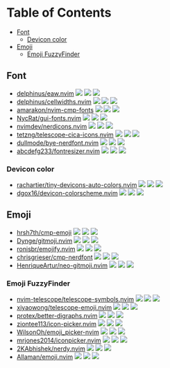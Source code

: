 # Table of Contents

<!-- toc -->

- [Font](#font)
  * [Devicon color](#devicon-color)
- [Emoji](#emoji)
  * [Emoji FuzzyFinder](#emoji-fuzzyfinder)

<!-- tocstop -->

## Font

- [delphinus/eaw.nvim](https://github.com/delphinus/eaw.nvim) ![](https://img.shields.io/github/stars/delphinus/eaw.nvim) ![](https://img.shields.io/github/last-commit/delphinus/eaw.nvim) ![](https://img.shields.io/github/commit-activity/y/delphinus/eaw.nvim)
- [delphinus/cellwidths.nvim](https://github.com/delphinus/cellwidths.nvim) ![](https://img.shields.io/github/stars/delphinus/cellwidths.nvim) ![](https://img.shields.io/github/last-commit/delphinus/cellwidths.nvim) ![](https://img.shields.io/github/commit-activity/y/delphinus/cellwidths.nvim)
- [amarakon/nvim-cmp-fonts](https://github.com/amarakon/nvim-cmp-fonts) ![](https://img.shields.io/github/stars/amarakon/nvim-cmp-fonts) ![](https://img.shields.io/github/last-commit/amarakon/nvim-cmp-fonts) ![](https://img.shields.io/github/commit-activity/y/amarakon/nvim-cmp-fonts)
- [NycRat/gui-fonts.nvim](https://github.com/NycRat/gui-fonts.nvim) ![](https://img.shields.io/github/stars/NycRat/gui-fonts.nvim) ![](https://img.shields.io/github/last-commit/NycRat/gui-fonts.nvim) ![](https://img.shields.io/github/commit-activity/y/NycRat/gui-fonts.nvim)
- [nvimdev/nerdicons.nvim](https://github.com/nvimdev/nerdicons.nvim) ![](https://img.shields.io/github/stars/nvimdev/nerdicons.nvim) ![](https://img.shields.io/github/last-commit/nvimdev/nerdicons.nvim) ![](https://img.shields.io/github/commit-activity/y/nvimdev/nerdicons.nvim)
- [tetzng/telescope-cica-icons.nvim](https://github.com/tetzng/telescope-cica-icons.nvim) ![](https://img.shields.io/github/stars/tetzng/telescope-cica-icons.nvim) ![](https://img.shields.io/github/last-commit/tetzng/telescope-cica-icons.nvim) ![](https://img.shields.io/github/commit-activity/y/tetzng/telescope-cica-icons.nvim)
- [dullmode/bye-nerdfont.nvim](https://github.com/dullmode/bye-nerdfont.nvim) ![](https://img.shields.io/github/stars/dullmode/bye-nerdfont.nvim) ![](https://img.shields.io/github/last-commit/dullmode/bye-nerdfont.nvim) ![](https://img.shields.io/github/commit-activity/y/dullmode/bye-nerdfont.nvim)
- [abcdefg233/fontresizer.nvim](https://github.com/abcdefg233/fontresizer.nvim) ![](https://img.shields.io/github/stars/abcdefg233/fontresizer.nvim) ![](https://img.shields.io/github/last-commit/abcdefg233/fontresizer.nvim) ![](https://img.shields.io/github/commit-activity/y/abcdefg233/fontresizer.nvim)

### Devicon color

- [rachartier/tiny-devicons-auto-colors.nvim](https://github.com/rachartier/tiny-devicons-auto-colors.nvim) ![](https://img.shields.io/github/stars/rachartier/tiny-devicons-auto-colors.nvim) ![](https://img.shields.io/github/last-commit/rachartier/tiny-devicons-auto-colors.nvim) ![](https://img.shields.io/github/commit-activity/y/rachartier/tiny-devicons-auto-colors.nvim)
- [dgox16/devicon-colorscheme.nvim](https://github.com/dgox16/devicon-colorscheme.nvim) ![](https://img.shields.io/github/stars/dgox16/devicon-colorscheme.nvim) ![](https://img.shields.io/github/last-commit/dgox16/devicon-colorscheme.nvim) ![](https://img.shields.io/github/commit-activity/y/dgox16/devicon-colorscheme.nvim)

## Emoji

- [hrsh7th/cmp-emoji](https://github.com/hrsh7th/cmp-emoji) ![](https://img.shields.io/github/stars/hrsh7th/cmp-emoji) ![](https://img.shields.io/github/last-commit/hrsh7th/cmp-emoji) ![](https://img.shields.io/github/commit-activity/y/hrsh7th/cmp-emoji)
- [Dynge/gitmoji.nvim](https://github.com/Dynge/gitmoji.nvim) ![](https://img.shields.io/github/stars/Dynge/gitmoji.nvim) ![](https://img.shields.io/github/last-commit/Dynge/gitmoji.nvim) ![](https://img.shields.io/github/commit-activity/y/Dynge/gitmoji.nvim)
- [ronisbr/emojify.nvim](https://github.com/ronisbr/emojify.nvim) ![](https://img.shields.io/github/stars/ronisbr/emojify.nvim) ![](https://img.shields.io/github/last-commit/ronisbr/emojify.nvim) ![](https://img.shields.io/github/commit-activity/y/ronisbr/emojify.nvim)
- [chrisgrieser/cmp-nerdfont](https://github.com/chrisgrieser/cmp-nerdfont) ![](https://img.shields.io/github/stars/chrisgrieser/cmp-nerdfont) ![](https://img.shields.io/github/last-commit/chrisgrieser/cmp-nerdfont) ![](https://img.shields.io/github/commit-activity/y/chrisgrieser/cmp-nerdfont)
- [HenriqueArtur/neo-gitmoji.nvim](https://github.com/HenriqueArtur/neo-gitmoji.nvim) ![](https://img.shields.io/github/stars/HenriqueArtur/neo-gitmoji.nvim) ![](https://img.shields.io/github/last-commit/HenriqueArtur/neo-gitmoji.nvim) ![](https://img.shields.io/github/commit-activity/y/HenriqueArtur/neo-gitmoji.nvim)

### Emoji FuzzyFinder

- [nvim-telescope/telescope-symbols.nvim](https://github.com/nvim-telescope/telescope-symbols.nvim) ![](https://img.shields.io/github/stars/nvim-telescope/telescope-symbols.nvim) ![](https://img.shields.io/github/last-commit/nvim-telescope/telescope-symbols.nvim) ![](https://img.shields.io/github/commit-activity/y/nvim-telescope/telescope-symbols.nvim)
- [xiyaowong/telescope-emoji.nvim](https://github.com/xiyaowong/telescope-emoji.nvim) ![](https://img.shields.io/github/stars/xiyaowong/telescope-emoji.nvim) ![](https://img.shields.io/github/last-commit/xiyaowong/telescope-emoji.nvim) ![](https://img.shields.io/github/commit-activity/y/xiyaowong/telescope-emoji.nvim)
- [protex/better-digraphs.nvim](https://github.com/protex/better-digraphs.nvim) ![](https://img.shields.io/github/stars/protex/better-digraphs.nvim) ![](https://img.shields.io/github/last-commit/protex/better-digraphs.nvim) ![](https://img.shields.io/github/commit-activity/y/protex/better-digraphs.nvim)
- [ziontee113/icon-picker.nvim](https://github.com/ziontee113/icon-picker.nvim) ![](https://img.shields.io/github/stars/ziontee113/icon-picker.nvim) ![](https://img.shields.io/github/last-commit/ziontee113/icon-picker.nvim) ![](https://img.shields.io/github/commit-activity/y/ziontee113/icon-picker.nvim)
- [WilsonOh/emoji_picker-nvim](https://github.com/WilsonOh/emoji_picker-nvim) ![](https://img.shields.io/github/stars/WilsonOh/emoji_picker-nvim) ![](https://img.shields.io/github/last-commit/WilsonOh/emoji_picker-nvim) ![](https://img.shields.io/github/commit-activity/y/WilsonOh/emoji_picker-nvim)
- [mrjones2014/iconpicker.nvim](https://github.com/mrjones2014/iconpicker.nvim) ![](https://img.shields.io/github/stars/mrjones2014/iconpicker.nvim) ![](https://img.shields.io/github/last-commit/mrjones2014/iconpicker.nvim) ![](https://img.shields.io/github/commit-activity/y/mrjones2014/iconpicker.nvim)
- [2KAbhishek/nerdy.nvim](https://github.com/2KAbhishek/nerdy.nvim) ![](https://img.shields.io/github/stars/2KAbhishek/nerdy.nvim) ![](https://img.shields.io/github/last-commit/2KAbhishek/nerdy.nvim) ![](https://img.shields.io/github/commit-activity/y/2KAbhishek/nerdy.nvim)
- [Allaman/emoji.nvim](https://github.com/Allaman/emoji.nvim) ![](https://img.shields.io/github/stars/Allaman/emoji.nvim) ![](https://img.shields.io/github/last-commit/Allaman/emoji.nvim) ![](https://img.shields.io/github/commit-activity/y/Allaman/emoji.nvim)

